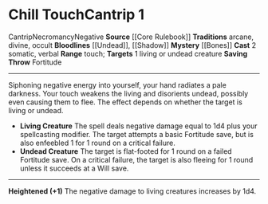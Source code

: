 ﻿---
actions: '[two-actions]'
area: null
bloodline: '[[DATABASE/sorcererbloodline/Undead|Undead]] , [[DATABASE/sorcererbloodline/Shadow|Shadow]]'
component:
- Somatic
- Verbal
cost: null
deity: null
domain: null
duration: null
element: null
heighten: '+1'
heighten_level: 1, 2, 3, 4, 5, 6, 7, 8, 9, 10
id: '35'
lesson: null
level: '1'
mystery: '[[DATABASE/oraclemystery/Bones|Bones]]'
name: Chill Touch
patron_theme: null
range: touch
rarity: Common
requirement: null
saving_throw: Fortitude
school: Necromancy
source: '[[DATABASE/source/Core Rulebook|Core Rulebook]]'
target: 1 living or undead creature
tradition:
- Arcane
- Divine
- Occult
trait:
- '[[DATABASE/trait/Cantrip|Cantrip]]'
- '[[DATABASE/trait/Necromancy|Necromancy]]'
- '[[DATABASE/trait/Negative|Negative]]'
trigger: null
type: Cantrip

---
# Chill Touch<span class="item-type">Cantrip 1</span>

<span class="item-trait">Cantrip</span><span class="item-trait">Necromancy</span><span class="item-trait">Negative</span>
**Source** [[Core Rulebook]] 
**Traditions** arcane, divine, occult
**Bloodlines** [[Undead]], [[Shadow]]
**Mystery** [[Bones]]
**Cast** <span class="action-icon">2</span> somatic, verbal
**Range** touch; **Targets** 1 living or undead creature
**Saving Throw** Fortitude

---
Siphoning negative energy into yourself, your hand radiates a pale darkness. Your touch weakens the living and disorients undead, possibly even causing them to flee. The effect depends on whether the target is living or undead.

* **Living Creature** The spell deals negative damage equal to 1d4 plus your spellcasting modifier. The target attempts a basic Fortitude save, but is also enfeebled 1 for 1 round on a critical failure. 
* **Undead Creature** The target is flat-footed for 1 round on a failed Fortitude save. On a critical failure, the target is also fleeing for 1 round unless it succeeds at a Will save.

---
**Heightened (+1)** The negative damage to living creatures increases by 1d4.